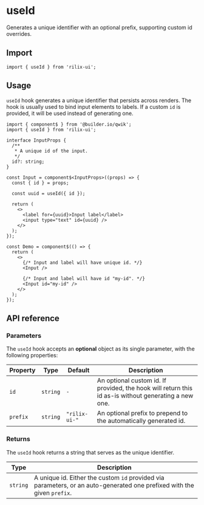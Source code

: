 # useId

Generates a unique identifier with an optional prefix, supporting custom id overrides.

## Import

```tsx
import { useId } from 'rilix-ui';
```

## Usage

`useId` hook generates a unique identifier that persists across renders. The hook is usually used to bind input elements to labels. If a custom `id` is provided, it will be used instead of generating one.

```tsx
import { component$ } from '@builder.io/qwik';
import { useId } from 'rilix-ui';

interface InputProps {
  /**
   * A unique id of the input.
   */
  id?: string;
}

const Input = component$<InputProps>((props) => {
  const { id } = props;

  const uuid = useId({ id });

  return (
    <>
      <label for={uuid}>Input label</label>
      <input type="text" id={uuid} />
    </>
  );
});

const Demo = component$(() => {
  return (
    <>
      {/* Input and label will have unique id. */}
      <Input />

      {/* Input and label will have id "my-id". */}
      <Input id="my-id" />
    </>
  );
});
```

## API reference

### Parameters

The `useId` hook accepts an **optional** object as its single parameter, with the following properties:

| Property | Type     | Default       | Description                                                                                          |
| -------- | -------- | ------------- | ---------------------------------------------------------------------------------------------------- |
| `id`     | `string` | `-`           | An optional custom id. If provided, the hook will return this id as-is without generating a new one. |
| `prefix` | `string` | `"rilix-ui-"` | An optional prefix to prepend to the automatically generated id.                                     |

### Returns

The `useId` hook returns a string that serves as the unique identifier.

| Type     | Description                                                                                                             |
| -------- | ----------------------------------------------------------------------------------------------------------------------- |
| `string` | A unique id. Either the custom `id` provided via parameters, or an auto-generated one prefixed with the given `prefix`. |
